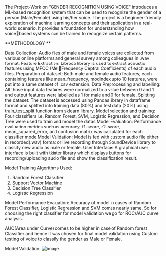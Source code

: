 The Project-Work on “GENDER RECOGNITION USING VOICE” introduces a ML-based 
recognition system that can be used to recognize the gender of a person (Male/Female) using 
his/her voice. 
The project is a beginner-friendly exploration of machine learning concepts and their 
application in a real-world scenario. It provides a foundation for understanding how voicebased systems can be trained to recognize certain patterns. 

**METHODOLOGY **

Data Collection: Audio files of male and female voices are collected from various online 
platforms and general survey among colleagues in .wav format. 
Feature Extraction: Librosa library is used to extract acoustic features using MFCC (MelFrequency Ceptral Coefficients) of each audio files. 
Preparation of dataset: Both male and female audio features, each containing features 
like mean_frequency, modindex upto 10 features, were put into a same dataset of .csv 
extension. 
Data Preprocessing and labelling: All those input data features were normalized to a 
value between 0 and 1 and output features were labelled as 1 for male and 0 for female. 
Splitting the dataset: The dataset is accessed using Pandas library in dataframe format and 
splitted into training data (80%) and test data (20%) using train_test_split function from 
sklearn library. 
Model selection and training: Four classifiers i.e. Random Forest, SVM, Logistic 
Regression, and Decision Tree were used to train and model the datas 
Model Evaluation: Performance evaluation metrics such as accuracy, f1-score, r2-score, 
mean_squared_error, and confusion matrix was calculated for each classifier mode 
Model Validation: Model is fed with custom audio file either in recorded(.wav) format or 
live recording through SoundDevice library to classify new audio as male or female. 
User Interface: A graphical user interface is built with tkinter library which displays 
buttons for recording/uploading audio file and show the classification result. 

Model Training Algorithms Used:
1. Random Forest Classifier
2. Support Vector Machine
3. Decision Tree Classifier
4. Logistic Regression

Model Performance Evaluation:
Accuracy of model in cases of Random Forest Classifier, Logistic Regression and SVM comes nearly same. So for choosing the right classifier for model validation we go for ROC/AUC curve analysis.

AUC(Area under Curve) comes to be higher in case of Random forest Classifier and hence it was chosen for final model validation using Custom testing of voice to classify the gender as Male or Female.

Model Validation:
![image](https://github.com/ansuman23/GenderRecognitionUsingVoice/assets/131350928/35d461d2-6eae-4d7d-a642-51e5cf76e6e1)
